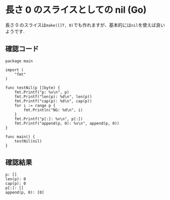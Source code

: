 # 長さ 0 のスライスとしての nil (Go)

長さ 0 のスライスは`make([]T, 0)`でも作れますが、基本的には`nil`を使えば良いようです.

## 確認コード

```golang
package main

import (
	"fmt"
)

func testNil(p []byte) {
	fmt.Printf("p: %v\n", p)
	fmt.Printf("len(p): %d\n", len(p))
	fmt.Printf("cap(p): %d\n", cap(p))
	for i := range p {
		fmt.Println("NG: %d\n", i)
	}
	fmt.Printf("p[:]: %v\n", p[:])
	fmt.Printf("append(p, 0): %v\n", append(p, 0))
}

func main() {
	testNil(nil)
}
```

## 確認結果

```
p: []
len(p): 0
cap(p): 0
p[:]: []
append(p, 0): [0]
```
